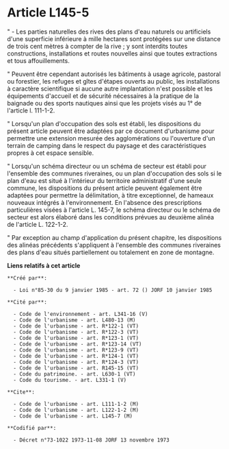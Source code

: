 # Article L145-5

" - Les parties naturelles des rives des plans d'eau naturels ou artificiels d'une superficie inférieure à mille hectares
sont protégées sur une distance de trois cent mètres à compter de la rive ; y sont interdits toutes constructions,
installations et routes nouvelles ainsi que toutes extractions et tous affouillements.

" Peuvent être cependant autorisés les bâtiments à usage agricole, pastoral ou forestier, les refuges et gîtes d'étapes
ouverts au public, les installations à caractère scientifique si aucune autre implantation n'est possible et les équipements
d'accueil et de sécurité nécessaires à la pratique de la baignade ou des sports nautiques ainsi que les projets visés au 1°
de l'article l. 111-1-2.

" Lorsqu'un plan d'occupation des sols est établi, les dispositions du présent article peuvent être adaptées par ce document
d'urbanisme pour permettre une extension mesurée des agglomérations ou l'ouverture d'un terrain de camping dans le respect du
paysage et des caractéristiques propres à cet espace sensible.

" Lorsqu'un schéma directeur ou un schéma de secteur est établi pour l'ensemble des communes riveraines, ou un plan
d'occupation des sols si le plan d'eau est situé à l'intérieur du territoire administratif d'une seule commune, les
dispositions du présent article peuvent également être adaptées pour permettre la délimitation, à titre exceptionnel, de
hameaux nouveaux intégrés à l'environnement. En l'absence des prescriptions particulières visées à l'article L. 145-7, le
schéma directeur ou le schéma de secteur est alors élaboré dans les conditions prévues au deuxième alinéa de l'article L.
122-1-2.

" Par exception au champ d'application du présent chapitre, les dispositions des alinéas précédents s'appliquent à l'ensemble
des communes riveraines des plans d'eau situés partiellement ou totalement en zone de montagne.

**Liens relatifs à cet article**

	**Créé par**:

	  - Loi n°85-30 du 9 janvier 1985 - art. 72 () JORF 10 janvier 1985

	**Cité par**:

	  - Code de l'environnement - art. L341-16 (V)
	  - Code de l'urbanisme - art. L480-13 (M)
	  - Code de l'urbanisme - art. R*122-1 (VT)
	  - Code de l'urbanisme - art. R*122-3 (VT)
	  - Code de l'urbanisme - art. R*123-1 (VT)
	  - Code de l'urbanisme - art. R*123-14 (VT)
	  - Code de l'urbanisme - art. R*123-9 (VT)
	  - Code de l'urbanisme - art. R*124-1 (VT)
	  - Code de l'urbanisme - art. R*124-3 (VT)
	  - Code de l'urbanisme - art. R145-15 (VT)
	  - Code du patrimoine. - art. L630-1 (VT)
	  - Code du tourisme. - art. L331-1 (V)

	**Cite**:

	  - Code de l'urbanisme - art. L111-1-2 (M)
	  - Code de l'urbanisme - art. L122-1-2 (M)
	  - Code de l'urbanisme - art. L145-7 (M)

	**Codifié par**:

	  - Décret n°73-1022 1973-11-08 JORF 13 novembre 1973
